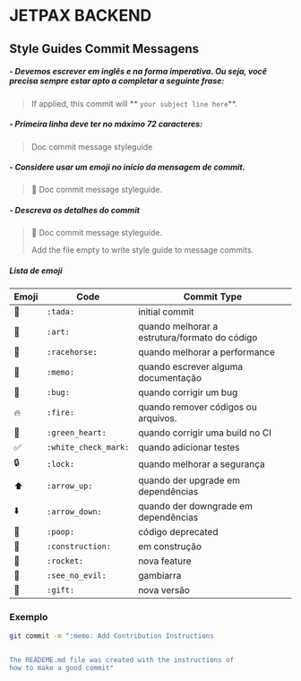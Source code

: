 # JETPAX BACKEND

## Style Guides Commit Messagens

##### - Devemos escrever em inglês e na forma imperativa. Ou seja, você precisa sempre estar apto a completar a seguinte frase:

> If applied, this commit will ** `your subject line here`**.

##### - Primeira linha deve ter no máximo 72 caracteres:

> Doc commit message styleguide

##### - Considere usar um emoji no início da mensagem de commit.

> :memo: Doc commit message styleguide.

##### - Descreva os detalhes do commit

> :memo: Doc commit message styleguide.
>
> Add the file empty to write style guide to message commits.

##### Lista de emoji

| Emoji              | Code                 | Commit Type                                   |
| ------------------ | -------------------- | --------------------------------------------- |
| :tada:             | `:tada:`             | initial commit                                |
| :art:              | `:art:`              | quando melhorar a estrutura/formato do código |
| :racehorse:        | `:racehorse:`        | quando melhorar a performance                 |
| :memo:             | `:memo:`             | quando escrever alguma documentação           |
| :bug:              | `:bug:`              | quando corrigir um bug                        |
| :fire:             | `:fire:`             | quando remover códigos ou arquivos.           |
| :green_heart:      | `:green_heart:`      | quando corrigir uma build no CI               |
| :white_check_mark: | `:white_check_mark:` | quando adicionar testes                       |
| :lock:             | `:lock:`             | quando melhorar a segurança                   |
| :arrow_up:         | `:arrow_up:`         | quando der upgrade em dependências            |
| :arrow_down:       | `:arrow_down:`       | quando der downgrade em dependências          |
| :poop:             | `:poop:`             | código deprecated                             |
| :construction:     | `:construction:`     | em construção                                 |
| :rocket:           | `:rocket:`           | nova feature                                  |
| :see_no_evil:      | `:see_no_evil:`      | gambiarra                                     |
| :gift:             | `:gift:`             | nova versão                                   |

### Exemplo

```bash
git commit -m ":memo: Add Contribution Instructions


The READEME.md file was created with the instructions of
how to make a good commit"
```
